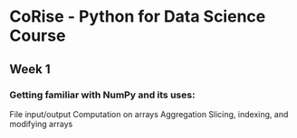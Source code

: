 # CoRise - Python for Data Science Course

## Week 1

### Getting familiar with NumPy and its uses:

File input/output
Computation on arrays
Aggregation
Slicing, indexing, and modifying arrays
